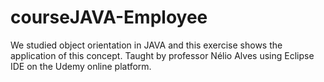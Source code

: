 # courseJAVA-Employee
We studied object orientation in JAVA and this exercise shows the application of this concept. Taught by professor Nélio Alves using Eclipse IDE on the Udemy online platform.
